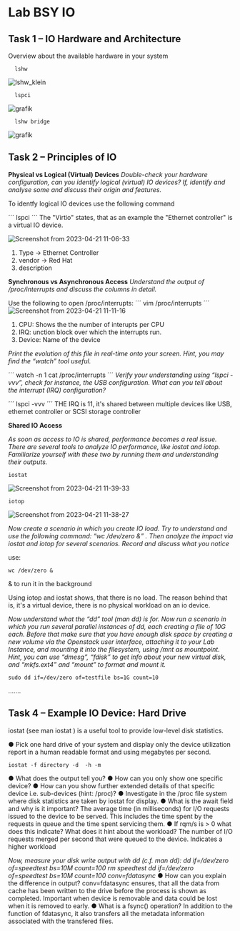 # Lab BSY IO
## Task 1 – IO Hardware and Architecture
Overview about the available hardware in your system
``` 
  lshw
``` 
![lshw_klein](https://user-images.githubusercontent.com/127535426/233590198-88e5f9ad-de23-4460-b0e9-ce6176cbb458.png)

``` 
  lspci
  ``` 
![grafik](https://user-images.githubusercontent.com/127535426/233587077-b9474ce3-b9e0-47b1-be70-759db509b65c.png)
``` 
  lshw bridge
``` 
![grafik](https://user-images.githubusercontent.com/127535426/233589375-4c43c59d-c5e3-4f4b-b6a6-36ea257bab28.png)


## Task 2 – Principles of IO

**Physical vs Logical (Virtual) Devices**
*Double-check your hardware configuration, can you identify logical (virtual) IO devices? If, identify
and analyse some and discuss their origin and features.*

To identfy logical IO devices use the following command

´´´
lspci
´´´
The "Virtio" states, that as an example the "Ethernet controller" is a virtual IO device.

![Screenshot from 2023-04-21 11-06-33](https://user-images.githubusercontent.com/79651776/233595454-666b0a24-6e81-4da1-a711-44295c68ce6b.png)

1. Type -> Ethernet Controller
2. vendor -> Red Hat
3. description

**Synchronous vs Asynchronous Access**
*Understand the output of /proc/interrupts and discuss the columns in detail.*

Use the following to open /proc/interrupts:
´´´
vim /proc/interrupts
´´´
![Screenshot from 2023-04-21 11-11-16](https://user-images.githubusercontent.com/79651776/233596592-f1ffd7bc-7fd1-4058-ba6e-d12fd5cb0cb8.png)

1. CPU: Shows the the number of interupts per CPU
2. IRQ: unction block over which the interrupts run. 
3. Device: Name of the device

*Print the evolution of this file in real-time onto your screen. Hint, you may find the “watch” tool useful.*

´´´
watch -n 1 cat /proc/interrupts
´´´
*Verify your understanding using “lspci -vvv”, check for instance, the USB configuration. What can
you tell about the interrupt (IRQ) configuration?*

´´´
lspci -vvv
´´´
THE IRQ is 11, it's shared between multiple devices like USB, ethernet controller or SCSI storage controller

**Shared IO Access**

*As soon as access to IO is shared, performance becomes a real issue. There are several tools to
analyze IO performance, like iostat and iotop. Familiarize yourself with these two by running them
and understanding their outputs.*

```
iostat
```
![Screenshot from 2023-04-21 11-39-33](https://user-images.githubusercontent.com/79651776/233603220-afd8ef69-eb58-4593-b43e-37aa5c637395.png)


```
iotop
```
![Screenshot from 2023-04-21 11-38-27](https://user-images.githubusercontent.com/79651776/233603006-0b712851-061a-4a0d-8e69-f18c36d5ec04.png)

*Now create a scenario in which you create IO load. Try to understand and use the following
command: “wc /dev/zero &” . Then analyze the impact via iostat and iotop for several scenarios.
Record and discuss what you notice*

use: 
```
wc /dev/zero &
```
& to run it in the background

Using iotop and iostat shows, that there is no load. The reason behind that is, it's a virtual device, there is no physical workload on an io device.


*Now understand what the “dd” tool (man dd) is for. Now run a scenario in which you run several
parallel instances of dd, each creating a file of 10G each. Before that make sure that you have
enough disk space by creating a new volume via the Openstack user interface, attaching it to your
Lab Instance, and mounting it into the filesystem, using /mnt as mountpoint. Hint, you can use
“dmesg”, “fdisk” to get info about your new virtual disk, and “mkfs.ext4” and “mount” to format and
mount it.*


```
sudo dd if=/dev/zero of=testfile bs=1G count=10
```


.......


## Task 4 – Example IO Device: Hard Drive
iostat (see man iostat ) is a useful tool to provide low-level disk statistics.  

● Pick one hard drive of your system and display only the device utilization report in a human
readable format and using megabytes per second.
```
iostat -f directory -d  -h -m
```
● What does the output tell you?
● How can you only show one specific device?
● How can you show further extended details of that specific device i.e. sub-devices (hint:
/proc)?
● Investigate in the /proc file system where disk statistics are taken by iostat for display.
● What is the await field and why is it important?
  The average time (in milliseconds) for I/O requests  issued to the device to be served. 
  This includes  the time spent by the requests in queue and the time spent servicing them.
● If rqm/s is > 0 what does this indicate? What does it hint about the workload?
The number of I/O requests merged per second that were queued to the device. Indicates a higher workload

*Now, measure your disk write output with dd (c.f. man dd):
dd if=/dev/zero of=speedtest bs=10M count=100
rm speedtest
dd if=/dev/zero of=speedtest bs=10M count=100 conv=fdatasync*
● How can you explain the difference in output?
conv=fdatasync ensures, that all the data from cache has been written to the drive before the process is shown as completed. Important when device is removable and data could be lost when it is removed to early. 
● What is a fsync() operation?
In addition to the function of fdatasync, it also transfers all the metadata information associated with the transfered files.




